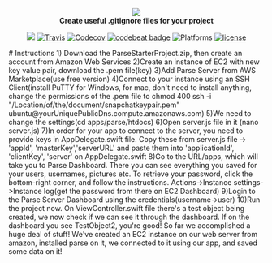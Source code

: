 <p align="center">
<a href="https://www.gitignore.io">
<img src="https://cdn.rawgit.com/joeblau/gitignore.io/master/Public/img/gitignoreio.svg" />
</a>
<br>
<strong>Create useful .gitignore files for your project</strong>
</p>
<p align="center">
<a href="https://swift.org"><img src="https://img.shields.io/badge/Swift-3.1-orange.svg"/></a>
<a href="https://travis-ci.org/joeblau/gitignore.io"><img src="https://img.shields.io/travis/joeblau/gitignore.io.svg" alt="Travis"></a>
<a href="https://codecov.io/gh/joeblau/gitignore.io"><img src="https://img.shields.io/codecov/c/github/joeblau/gitignore.io.svg" alt="Codecov"></a>
<a href="https://codebeat.co/projects/github-com-joeblau-gitignore-io"><img src="https://codebeat.co/badges/466223cd-3a95-40a9-80e4-09690915ae93" alt="codebeat badge"></a>
<img src="https://img.shields.io/badge/Platforms-Linux%20%7C%20macOS%20%7C%20Windows-blue.svg"alt="Platforms">
<a href="https://github.com/joeblau/gitignore.io/blob/master/LICENSE.md"><img src="https://img.shields.io/github/license/joeblau/gitignore.io.svg" alt="license"></a>
</p>
#  Instructions 
1) Download the ParseStarterProject.zip, then create an account from Amazon Web Services
2)Create an instance of EC2 with new key value pair, download the .pem file(key)
3)Add Parse Server from AWS Marketplace(use free version)
4)Connect to your instance using an SSH Client(install PuTTY for Windows, for mac, don't need to install anything, change the permissions of the .pem file to chmod 400
ssh -i "/Location/of/the/document/snapchatkeypair.pem" ubuntu@yourUniquePublicDns.compute.amazonaws.com)
5)We need to change the settings(cd apps/parse/htdocs)
6)Open server.js file in it (nano server.js)
7)In order for your app to connect to the server, you need to provide keys in AppDelegate.swift file.
Copy these from server.js file -> 'appId', 'masterKey','serverURL' 
and paste them into 'applicationId', 'clientKey', 'server' on AppDelegate.swift
8)Go to the URL/apps, which will take you to Parse Dashboard. There you can see everything you saved for your users, usernames, pictures etc.
To retrieve your password, click the bottom-right corner, and follow the instructions.
Actions->Instance settings->Instance log(get the password from there on EC2 Dashboard)
9)Login to the Parse Server Dashboard using the credentials(username->user)
10)Run the project now. On ViewController.swift file there's a test object being created, we now check if we can see it through the dashboard. 
If on the dashboard you see TestObject2, you're good! 
So far we accomplished a huge deal of stuff! 
We've created an EC2 instance on our web server from amazon, installed parse on it, we connected to it using our app, and saved some data on it! 

